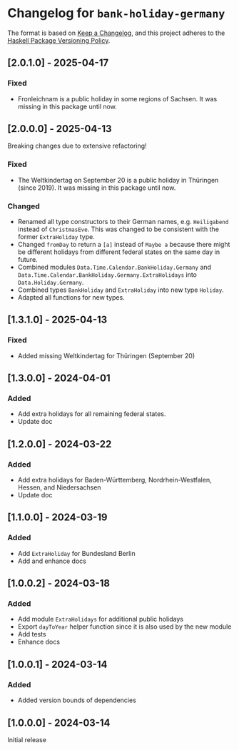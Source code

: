 # Changelog for `bank-holiday-germany`

The format is based on [Keep a Changelog](https://keepachangelog.com/en/1.1.0/),
and this project adheres to the
[Haskell Package Versioning Policy](https://pvp.haskell.org/).

## [2.0.1.0] - 2025-04-17

### Fixed

- Fronleichnam is a public holiday in some regions of Sachsen.
  It was missing in this package until now.

## [2.0.0.0] - 2025-04-13

Breaking changes due to extensive refactoring!

### Fixed

- The Weltkindertag on September 20 is a public holiday in Thüringen
  (since 2019). It was missing in this package until now.

### Changed

- Renamed all type constructors to their German names,
  e.g. `Heiligabend` instead of `ChristmasEve`. This was changed to be
  consistent with the former `ExtraHoliday` type.
- Changed `fromDay` to return a `[a]` instead of `Maybe a` because
  there might be different holidays from different federal states on
  the same day in future.
- Combined modules `Data.Time.Calendar.BankHoliday.Germany`
  and `Data.Time.Calendar.BankHoliday.Germany.ExtraHolidays`
  into `Data.Holiday.Germany`.
- Combined types `BankHoliday` and `ExtraHoliday` into new type `Holiday`.
- Adapted all functions for new types.

## [1.3.1.0] - 2025-04-13

### Fixed

- Added missing Weltkindertag for Thüringen (September 20)

## [1.3.0.0] - 2024-04-01

### Added

- Add extra holidays for all remaining federal states.
- Update doc
## [1.2.0.0] - 2024-03-22

### Added

- Add extra holidays for Baden-Württemberg, Nordrhein-Westfalen,
  Hessen, and Niedersachsen
- Update doc

## [1.1.0.0] - 2024-03-19

### Added

- Add `ExtraHoliday` for Bundesland Berlin
- Add and enhance docs

## [1.0.0.2] - 2024-03-18

### Added

- Add module `ExtraHolidays` for additional public holidays
- Export `dayToYear` helper function since it is also used by the new module
- Add tests
- Enhance docs

## [1.0.0.1] - 2024-03-14

### Added

- Added version bounds of dependencies

## [1.0.0.0] - 2024-03-14

Initial release
